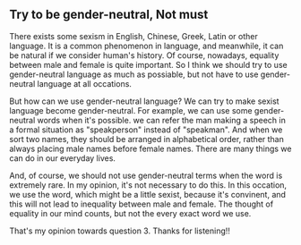 ## Try to be gender-neutral, Not must

   There exists some sexism in English, Chinese, Greek, Latin or other language. It is a common phenomenon in language, and meanwhile, it can be natural if we consider  human's history. Of course, nowadays, equality between male and female is quite important. So I think we should try to use gender-neutral language as much as possiable, but not have to use gender-neutral language at all occations.

   But how can we use gender-neutral language? We can try to make sexist language become gender-neutral. For example, we can use some gender-neutral words when it's possible. we can refer the man making a speech in a formal situation as "speakperson" instead of "speakman". And when we sort two names, they should be arranged in alphabetical order, rather than always placing male names before female names. There are many things we can do in our everyday lives.

   And, of course, we should not use gender-neutral terms when the word is extremely rare. In my opinion, it's not necessary to do this. In this occation, we use the word, which might be a little sexist, because it's convinent, and this will not lead to inequality between male and female. The thought of equality in our mind counts, but not the every exact word we use. 

   That's my opinion towards question 3. Thanks for listening!!  

